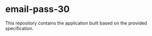 # email-pass-30

This repository contains the application built based on the provided specification.